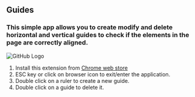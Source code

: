 ## Guides

### This simple app allows you to create modify and delete horizontal and vertical guides to check if the elements in the page are correctly aligned.

![GitHub Logo](https://lh6.googleusercontent.com/w1Wj1gaOQutfTpqmBjp-2KxtpequkECHTR2GcyaZckZGfUfccnN3OoiJ62ED_8mc-QApHvdgrxo=s640-h400-e365-rw)

1. Install this extension from [Chrome web store](https://chrome.google.com/webstore/detail/guides/hfpokjeoalngkknelljbenaobinichjf)
2. ESC key or click on browser icon to exit/enter the application.
3. Double click on a ruler to create a new guide.
4. Double click on a guide to delete it.
